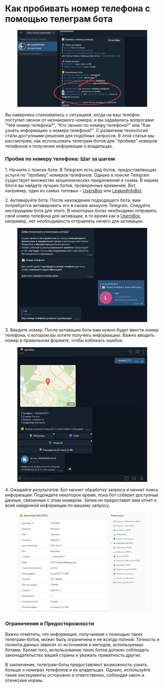 # Как пробивать номер телефона с помощью телеграм бота

<figure><img src=".gitbook/assets/1 (1).jpg" alt=""><figcaption></figcaption></figure>

Вы наверняка сталкивались с ситуацией, когда на ваш телефон поступил звонок от незнакомого номера, и вы задавались вопросами: "Чей номер телефона?", "Кто звонил по номеру телефона?" или "Как узнать информацию о номере телефона?". С развитием технологий стали доступными решения для подобных запросов. В этой статье мы рассмотрим, как использовать телеграм-ботов для "пробива" номеров телефонов и получения информации о владельцах.

### Пробив по номеру телефона: Шаг за шагом

1\. Начните с поиска бота: В Telegram есть ряд ботов, предоставляющих услуги по "пробиву" номеров телефонов. Однако в поиске Telegram существует множество мошеннических предложений и скама. В нашем блоге вы найдете лучших ботов, проверенных временем. Вот, например, один из самых топовых – [UsersBox](usersbox-moshnyi-tg-bot-probiva.md) или [LeakedInfoBot](leakedinfobot-luchshii-bot-dlya-poiska-slitoi-informacii..md).

&#x20;2\. Активируйте бота: После нахождения подходящего бота, вам потребуется активировать его в своем аккаунте Telegram. Следуйте инструкциям бота для этого. В некоторых ботах необходимо отправить свой номер телефона для активации, в то время как в [UsersBox](usersbox-moshnyi-tg-bot-probiva.md), например, нет необходимости отправлять ничего для активации.

<figure><img src=".gitbook/assets/2 (1).jpg" alt=""><figcaption></figcaption></figure>

&#x20;3\. Введите номер: После активации бота вам нужно будет ввести номер телефона, о котором вы хотите получить информацию. Важно вводить номер в правильном формате, чтобы избежать ошибок.

<figure><img src=".gitbook/assets/3 (1).jpg" alt=""><figcaption></figcaption></figure>

4\. Ожидайте результатов: Бот начнет обработку запроса и начнет поиск информации. Подождите некоторое время, пока бот соберет доступные данные, связанные с этим номером. Затем он предоставит вам отчет о всей найденной информации по вашему запросу.

<figure><img src=".gitbook/assets/5.jpg" alt=""><figcaption></figcaption></figure>

### Ограничения и Предосторожности

Важно отметить, что информация, получаемая с помощью таких телеграм-ботов, может быть ограничена и не всегда полной. Точность и полнота данных зависят от источников и методов, используемых ботами. Кроме того, использование таких ботов должно соблюдать законодательство вашей страны и уважать приватность других.

В заключение, телеграм-боты предоставляют возможность узнать больше о номерах телефонов и их владельцах. Однако, используйте такие инструменты осторожно и ответственно, соблюдая закон и этические нормы.
